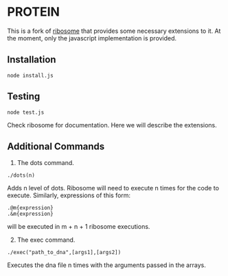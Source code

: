 PROTEIN
=======


This is a fork of [ribosome](https://github.com/sustrik/ribosome) that provides some necessary extensions to it.
At the moment, only the javascript implementation is provided.

## Installation

```
node install.js
```
## Testing

```
node test.js
```

Check ribosome for documentation. Here we will describe the extensions.

## Additional Commands

1. The dots command.
```
./dots(n)
```

Adds n level of dots. Ribosome will need to execute n times for the code to execute.
Similarly, expressions of this form:
```
.@m{expression}
.&m{expression}
```

will be executed in m + n + 1 ribosome executions.

2. The exec command.
```
./exec("path_to_dna",[args1],[args2])
```

Executes the dna file n times with the arguments passed in the arrays.
